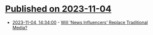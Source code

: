 # [Published on 2023-11-04](index.md)

* [2023-11-04, 14:34:00](https://news.slashdot.org/story/23/11/04/027223/will-news-influencers-replace-traditional-media?utm_source=rss1.0mainlinkanon&utm_medium=feed) - [Will 'News Influencers' Replace Traditional Media?](https://news.slashdot.org/story/23/11/04/027223/will-news-influencers-replace-traditional-media?utm_source=rss1.0mainlinkanon&utm_medium=feed)
